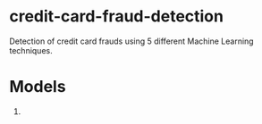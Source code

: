 # credit-card-fraud-detection
Detection of credit card frauds using 5 different Machine Learning techniques.

# Models
1. 

